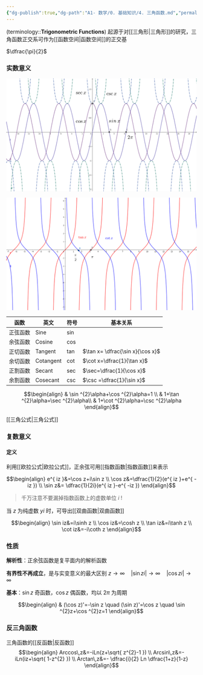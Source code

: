 ```yaml
---
{"dg-publish":true,"dg-path":"A1- 数学/0. 基础知识/4. 三角函数.md","permalink":"/A1- 数学/0. 基础知识/4. 三角函数/","dgPassFrontmatter":true,"noteIcon":"","created":"2024-05-21T15:20:27.000+08:00","updated":"2025-09-12T11:38:39.000+08:00"}
---
```


(terminology::**Trigonometric Functions**)
起源于对[[三角形\|三角形]]的研究，三角函数正交系可作为[[函数空间\|函数空间]]的正交基

$\dfrac{\pi}{2}$
### 实数意义
![Pasted image 20250802220213.png](../img/user/Functional%20files/Photo%20Resources/Pasted%20image%2020250802220213.png)



![Pasted image 20250802221846.png](../img/user/Functional%20files/Photo%20Resources/Pasted%20image%2020250802221846.png)



| 函数   | 英文        | 符号  | 基本关系                             |
| ---- | --------- | --- | -------------------------------- |
| 正弦函数 | Sine      | sin |                                  |
| 余弦函数 | Cosine    | cos |                                  |
| 正切函数 | Tangent   | tan | $\tan x= \dfrac{\sin x}{\cos x}$ |
| 余切函数 | Cotangent | cot | $\cot x=\dfrac{1}{\tan x}$       |
| 正割函数 | Secant    | sec | $\sec=\dfrac{1}{\cos x}$         |
| 余割函数 | Cosecant  | csc | $\csc =\dfrac{1}{\sin x}$        |

$$\begin{align}
 & \sin ^{2}\alpha+\cos ^{2}\alpha=1  \\
 & 1+\tan ^{2}\alpha=\sec ^{2}\alpha\\
 & 1+\cot ^{2}\alpha=\csc ^{2}\alpha
\end{align}$$

[[三角公式\|三角公式]]


### 复数意义
#### 定义
利用[[欧拉公式\|欧拉公式]]，正余弦可用[[指数函数\|指数函数]]来表示

$$\begin{align}
e^{ iz }&=\cos z+i\sin z \\
\cos z&=\dfrac{1}{2}(e^{ iz }+e^{ -iz }) \\
\sin z&= \dfrac{1}{2i}(e^{ iz }-e^{ -iz })
\end{align}$$

>千万注意不要漏掉指数函数上的虚数单位 $i$   !


当 $z$ 为纯虚数 $yi$ 时，可导出[[双曲函数\|双曲函数]]

$$\begin{align}
\sin iz&=i\sinh z  \\
\cos iz&=\cosh z \\
\tan iz&=i\tanh z \\
\cot iz&=-i\coth z  
\end{align}$$


### 性质
**解析性**：正余弦函数是复平面内的解析函数

**有界性不再成立**，是与实变意义的最大区别
$z\to \infty\quad |\sin zi|\to \infty\quad  |\cos zi|\to \infty$

**基本**：$\sin z$  奇函数，$\cos z$  偶函数，均以 $2\pi$ 为周期

$$\begin{align}
 & (\cos z)'=-\sin z \quad  (\sin z)'=\cos z \quad \sin ^{2}z+\cos ^{2}z=1
\end{align}$$

### 反三角函数
三角函数的[[反函数\|反函数]]
$$\begin{align}
Arccos\,z&=-iLn(z+\sqrt{ z^{2}-1 }) \\
Arcsin\,z&=-iLn(iz+\sqrt{ 1-z^{2} }) \\
Arctan\,z&=- \dfrac{i}{2} Ln \dfrac{1+z}{1-z}
\end{align}$$

